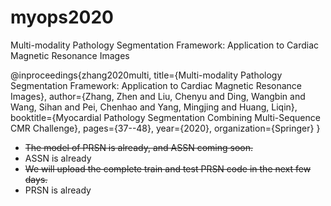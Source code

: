 # myops2020

Multi-modality Pathology Segmentation Framework: Application to Cardiac Magnetic Resonance Images

@inproceedings{zhang2020multi,
  title={Multi-modality Pathology Segmentation Framework: Application to Cardiac Magnetic Resonance Images},
  author={Zhang, Zhen and Liu, Chenyu and Ding, Wangbin and Wang, Sihan and Pei, Chenhao and Yang, Mingjing and Huang, Liqin},
  booktitle={Myocardial Pathology Segmentation Combining Multi-Sequence CMR Challenge},
  pages={37--48},
  year={2020},
  organization={Springer}
}

- ~~The model of PRSN is already, and ASSN coming soon.~~
- ASSN is already
- ~~We will upload the complete train and test PRSN code in the next few days.~~
- PRSN is already
